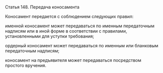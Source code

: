 Статья 148. Передача коносамента

Коносамент передается с соблюдением следующих правил:

именной коносамент может передаваться по именным передаточным надписям или в иной форме в соответствии с правилами, установленными для уступки требования;

ордерный коносамент может передаваться по именным или бланковым передаточным надписям;

коносамент на предъявителя может передаваться посредством простого вручения.

